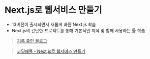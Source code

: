 # Next.js로 웹서비스 만들기

- 13버전이 출시되면서 새롭게 바뀐 Next.js 학습
- Next.js의 간단한 프로젝트를 통해 기본적인 지식 및 함께 사용하는 툴 학습

> [기록 중인 블로그](https://velog.io/@fervor_dev/Next.js-%EC%83%88%EB%A1%AD%EA%B2%8C-%EB%B0%94%EB%80%90-13%EB%B2%84%EC%A0%84-%EB%8B%A4%EB%A3%A8%EA%B8%B0)

> [코딩애플 - Next.js로 웹서비스 만들기](https://codingapple.com/)

